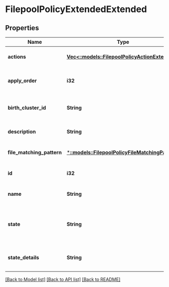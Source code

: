 # FilepoolPolicyExtendedExtended

## Properties
Name | Type | Description | Notes
------------ | ------------- | ------------- | -------------
**actions** | [**Vec<::models::FilepoolPolicyActionExtended>**](FilepoolPolicyActionExtended.md) | A list of actions to be taken for matching files | [optional] [default to null]
**apply_order** | **i32** | The order in which this policy should be applied (relative to other policies) | [optional] [default to null]
**birth_cluster_id** | **String** | The guid assigned to the cluster on which the account was created | [optional] [default to null]
**description** | **String** | A description for this policy | [optional] [default to null]
**file_matching_pattern** | [***::models::FilepoolPolicyFileMatchingPattern**](FilepoolPolicyFileMatchingPattern.md) | The file matching rules for this policy | [optional] [default to null]
**id** | **i32** | A unique identifier for this policy | [optional] [default to null]
**name** | **String** | A unique name for this policy | [optional] [default to null]
**state** | **String** | Indicates whether this policy is in a good state (\&quot;OK\&quot;) or disabled (\&quot;disabled\&quot;) | [optional] [default to null]
**state_details** | **String** | Gives further information to describe the state of this policy | [optional] [default to null]

[[Back to Model list]](../README.md#documentation-for-models) [[Back to API list]](../README.md#documentation-for-api-endpoints) [[Back to README]](../README.md)


